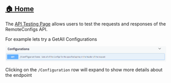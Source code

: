 ## [🏠 Home](./README.md)

The [API Testing Page](http://api.remoteconfigs.com) allows users to test the requests and responses of the RemoteConfigs API. 

For example lets try a GetAll Configurations

![Get All Configurations](/Images/ApiSwaggerGetAllConfigs.png "Get All Configurations")

Clicking on the `/Configuration` row will expand to show more details about the endpoint